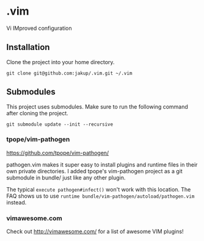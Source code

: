# .vim
Vi IMproved configuration

## Installation

Clone the project into your home directory.

```
git clone git@github.com:jakup/.vim.git ~/.vim
```

## Submodules

This project uses submodules.  Make sure to run the following command after cloning the project.

```
git submodule update --init --recursive
```

### tpope/vim-pathogen

https://github.com/tpope/vim-pathogen/

pathogen.vim makes it super easy to install plugins and runtime files in their own private directories.  I added tpope's vim-pathogen project as a git submodule in bundle/ just like any other plugin.

The typical `execute pathogen#infect()` won't work with this location.  The FAQ shows us to use `runtime bundle/vim-pathogen/autoload/pathogen.vim` instead.

### vimawesome.com

Check out http://vimawesome.com/ for a list of awesome VIM plugins!
